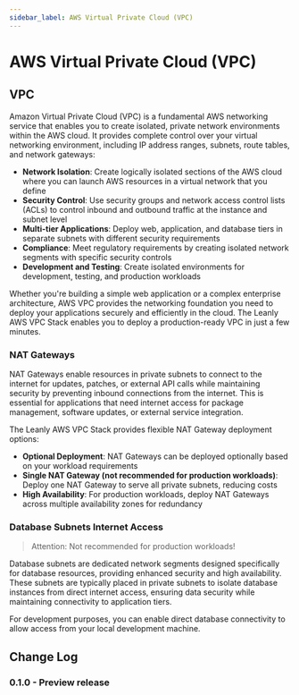 ```yaml
---
sidebar_label: AWS Virtual Private Cloud (VPC)
---
```


# AWS Virtual Private Cloud (VPC)

## VPC

Amazon Virtual Private Cloud (VPC) is a fundamental AWS networking service that enables you to create isolated, private network environments within the AWS cloud. It provides complete control over your virtual networking environment, including IP address ranges, subnets, route tables, and network gateways:

- **Network Isolation**: Create logically isolated sections of the AWS cloud where you can launch AWS resources in a virtual network that you define
- **Security Control**: Use security groups and network access control lists (ACLs) to control inbound and outbound traffic at the instance and subnet level
- **Multi-tier Applications**: Deploy web, application, and database tiers in separate subnets with different security requirements
- **Compliance**: Meet regulatory requirements by creating isolated network segments with specific security controls
- **Development and Testing**: Create isolated environments for development, testing, and production workloads

Whether you're building a simple web application or a complex enterprise architecture, AWS VPC provides the networking foundation you need to deploy your applications securely and efficiently in the cloud. The Leanly AWS VPC Stack enables you to deploy a production-ready VPC in just a few minutes.

### NAT Gateways

NAT Gateways enable resources in private subnets to connect to the internet for updates, patches, or external API calls while maintaining security by preventing inbound connections from the internet. This is essential for applications that need internet access for package management, software updates, or external service integration.

The Leanly AWS VPC Stack provides flexible NAT Gateway deployment options:

- **Optional Deployment**: NAT Gateways can be deployed optionally based on your workload requirements
- **Single NAT Gateway (not recommended for production workloads)**: Deploy one NAT Gateway to serve all private subnets, reducing costs
- **High Availability**: For production workloads, deploy NAT Gateways across multiple availability zones for redundancy

### Database Subnets Internet Access

> Attention: Not recommended for production workloads!

Database subnets are dedicated network segments designed specifically for database resources, providing enhanced security and high availability. These subnets are typically placed in private subnets to isolate database instances from direct internet access, ensuring data security while maintaining connectivity to application tiers.

For development purposes, you can enable direct database connectivity to allow access from your local development machine.

## Change Log

### 0.1.0 - Preview release
